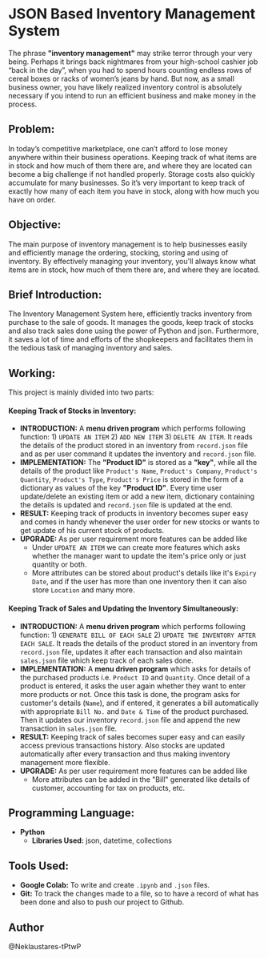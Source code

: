 # JSON Based Inventory Management System

The phrase **"inventory management"** may strike terror through your very being. Perhaps it brings back nightmares from your high-school cashier job “back in the day”, when you had to spend hours counting endless rows of cereal boxes or racks of women’s jeans by hand. But now, as a small business owner, you have likely realized inventory control is absolutely necessary if you intend to run an efficient business and make money in the process.

## Problem:
In today’s competitive marketplace, one can’t afford to lose money anywhere within their business operations. Keeping track of what items are in stock and how much of them there are, and where they are located can become a big challenge if not handled properly. Storage costs also quickly accumulate for many businesses. So it’s very important to keep track of exactly how many of each item you have in stock, along with how much you have on order.

## Objective:
The main purpose of inventory management is to help businesses easily and efficiently manage the ordering, stocking, storing and using of inventory. By effectively managing your inventory, you'll always know what items are in stock, how much of them there are, and where they are located.

## Brief Introduction:
The Inventory Management System here, efficiently tracks inventory from purchase to the sale of goods. It manages the goods, keep track of stocks and also track sales done using the power of Python and json. Furthermore, it saves a lot of time and efforts of the shopkeepers and facilitates them in the tedious task of managing inventory and sales.

## Working:
This project is mainly divided into two parts:

#### Keeping Track of Stocks in Inventory: 
- **INTRODUCTION:** A **menu driven program** which performs following function: 1) `UPDATE AN ITEM`  2) `ADD NEW ITEM`  3) `DELETE AN ITEM`. It reads the details of the product stored in an inventory from `record.json` file and as per user command it updates the inventory and `record.json` file.
- **IMPLEMENTATION:** The **"Product ID"** is stored as a **"key"**, while all the details of the product like `Product's Name`, `Product's Company`, `Product's Quantity`, `Product's Type`, `Product's Price` is stored in the form of a dictionary as values of the key **"Product ID"**. Every time user update/delete an existing item or add a new item, dictionary containing the details is updated and `record.json` file is updated at the end.
- **RESULT:** Keeping track of products in inventory becomes super easy and comes in handy whenever the user order for new stocks or wants to get update of his current stock of products.
- **UPGRADE:** As per user requirement more features can be added like 
  - Under `UPDATE AN ITEM` we can create more features which asks whether the manager want to update the item's price only or just quantity or both.
  - More attributes can be stored about product's details like it's `Expiry Date`, and if the user has more than one inventory then it can also store `Location` and many more.

#### Keeping Track of Sales and Updating the Inventory Simultaneously: 
- **INTRODUCTION:** A **menu driven program** which performs following function: 1) `GENERATE BILL OF EACH SALE`  2) `UPDATE THE INVENTORY AFTER EACH SALE`. It reads the details of the product stored in an inventory from `record.json` file, updates it after each transaction and also maintain `sales.json` file which keep track of each sales done. 
- **IMPLEMENTATION:** A **menu driven program** which asks for details of the purchased products i.e. `Product ID` and `Quantity`. Once detail of a product is entered, it asks the user again whether they want to enter more products or not. Once this task is done, the program asks for customer's details (`Name`), and if entered, it generates a bill automatically with appropriate `Bill No.` and `Date & Time` of the product purchased. Then it updates our inventory `record.json` file and append the new transaction in `sales.json` file.
- **RESULT:** Keeping track of sales becomes super easy and can easily access previous transactions history. Also stocks are updated automatically after every transaction and thus making inventory management more flexible.
- **UPGRADE:** As per user requirement more features can be added like 
  - More attributes can be added in the "Bill" generated like details of customer, accounting for tax on products, etc.

## Programming Language:
- **Python** 
  - **Libraries Used:** json, datetime, collections
 
## Tools Used:
- **Google Colab:** To write and create `.ipynb` and `.json` files.
- **Git:** To track the changes made to a file, so to have a record of what has been done and also to push our project to Github.

## Author
@Neklaustares-tPtwP 
